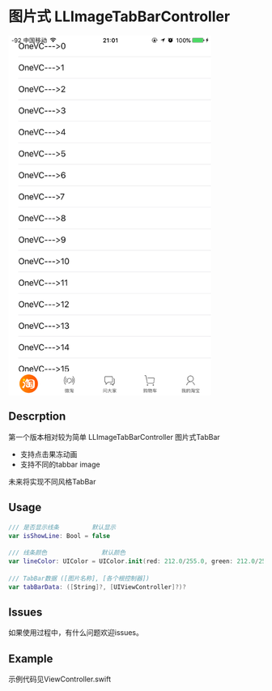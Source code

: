 # 图片式 LLImageTabBarController

<img src="https://github.com/LvJianfeng/LLTabBarController/blob/master/demo.png" width="400" align="center"> 

## Descrption
第一个版本相对较为简单
LLImageTabBarController 图片式TabBar
* 支持点击果冻动画
* 支持不同的tabbar image

未来将实现不同风格TabBar

## Usage
```swift
/// 是否显示线条         默认显示
var isShowLine: Bool = false

/// 线条颜色               默认颜色
var lineColor: UIColor = UIColor.init(red: 212.0/255.0, green: 212.0/255.0, blue: 212.0/255.0, alpha: 1.0)

/// TabBar数据 ([图片名称], [各个根控制器])
var tabBarData: ([String]?, [UIViewController]?)?

```

## Issues
如果使用过程中，有什么问题欢迎issues。

## Example

示例代码见ViewController.swift
